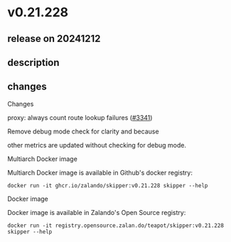 # v0.21.228

## release on 20241212
## description
## changes
Changes

proxy: always count route lookup failures (<a class="issue-link js-issue-link" data-error-text="Failed to load title" data-id="2733832539" data-permission-text="Title is private" data-url="https://github.com/zalando/skipper/issues/3341" data-hovercard-type="pull_request" data-hovercard-url="/zalando/skipper/pull/3341/hovercard" href="https://github.com/zalando/skipper/pull/3341">#3341</a>)

Remove debug mode check for clarity and because  

other metrics are updated without checking for debug mode.

Multiarch Docker image

Multiarch Docker image is available in Github's docker registry:

    docker run -it ghcr.io/zalando/skipper:v0.21.228 skipper --help

Docker image

Docker image is available in Zalando's Open Source registry:

    docker run -it registry.opensource.zalan.do/teapot/skipper:v0.21.228 skipper --help


